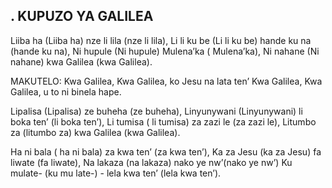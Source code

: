 ## . KUPUZO YA GALILEA

Liiba ha (Liiba ha) nze li lila (nze li lila),
Li li ku be (Li li ku be) hande ku na (hande ku na),
Ni hupule (Ni hupule) Mulena’ka ( Mulena’ka),
Ni nahane (Ni nahane) kwa Galilea (kwa Galilea).

MAKUTELO:
Kwa Galilea, Kwa Galilea, ko Jesu na lata ten’
Kwa Galilea, Kwa Galilea, u to ni binela hape.


Lipalisa (Lipalisa)  ze buheha (ze buheha),
Linyunywani (Linyunywani) li boka ten’ (li boka ten’),
Li tumisa ( li tumisa) za zazi le (za zazi le),
Litumbo za (litumbo za) kwa Galilea (kwa Galilea).


Ha ni bala ( ha ni bala) za kwa ten’ (za kwa ten’),
Ka za Jesu (ka za Jesu) fa liwate (fa liwate),
Na lakaza (na lakaza) nako ye nw’(nako ye nw’)
Ku mulate- (ku mu late-) - lela kwa ten’ (lela kwa ten’).



